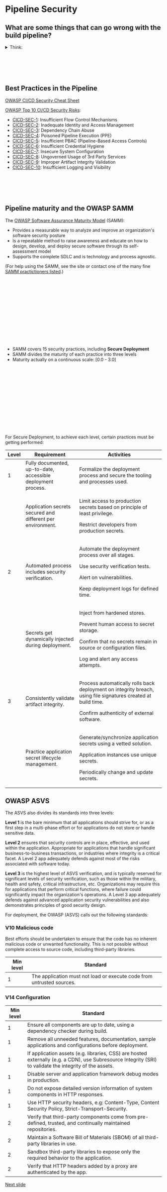 # Pipeline Security

## What are some things that can go wrong with the build pipeline?

<details>
  <summary> Think: </summary>

* Spoofing
* Tampering
* Repudiation
* Info disclosure
* Elevation of privilege

</details>

<br /><br /><br /><br />


## Best Practices in the Pipeline

[OWASP CI/CD Security Cheat Sheet](https://cheatsheetseries.owasp.org/cheatsheets/CI_CD_Security_Cheat_Sheet.html)

[OWASP Top 10 CI/CD Security Risks](https://owasp.org/www-project-top-10-ci-cd-security-risks/):
* [CICD-SEC-1](https://owasp.org/www-project-top-10-ci-cd-security-risks/CICD-SEC-01-Insufficient-Flow-Control-Mechanisms): Insufficient Flow Control Mechanisms
* [CICD-SEC-2](https://owasp.org/www-project-top-10-ci-cd-security-risks/CICD-SEC-02-Inadequate-Identity-And-Access-Management): Inadequate Identity and Access Management
* [CICD-SEC-3](https://owasp.org/www-project-top-10-ci-cd-security-risks/CICD-SEC-03-Dependency-Chain-Abuse): Dependency Chain Abuse
* [CICD-SEC-4](https://owasp.org/www-project-top-10-ci-cd-security-risks/CICD-SEC-04-Poisoned-Pipeline-Execution): Poisoned Pipeline Execution (PPE)
* [CICD-SEC-5](https://owasp.org/www-project-top-10-ci-cd-security-risks/CICD-SEC-05-Insufficient-PBAC): Insufficient PBAC (Pipeline-Based Access Controls)
* [CICD-SEC-6](https://owasp.org/www-project-top-10-ci-cd-security-risks/CICD-SEC-06-Insufficient-Credential-Hygiene): Insufficient Credential Hygiene
* [CICD-SEC-7](https://owasp.org/www-project-top-10-ci-cd-security-risks/CICD-SEC-07-Insecure-System-Configuration): Insecure System Configuration
* [CICD-SEC-8](https://owasp.org/www-project-top-10-ci-cd-security-risks/CICD-SEC-08-Ungoverned-Usage-of-3rd-Party-Services): Ungoverned Usage of 3rd Party Services
* [CICD-SEC-9](https://owasp.org/www-project-top-10-ci-cd-security-risks/CICD-SEC-09-Improper-Artifact-Integrity-Validation): Improper Artifact Integrity Validation
* [CICD-SEC-10](https://owasp.org/www-project-top-10-ci-cd-security-risks/CICD-SEC-10-Insufficient-Logging-And-Visibility): Insufficient Logging and Visibility

<br /><br /><br /><br />

## Pipeline maturity and the OWASP SAMM

The [OWASP Software Assurance Maturity Model](https://owaspsamm.org) (SAMM):

* Provides a measurable way to analyze and improve an organization's software security posture
* Is a repeatable method to raise awareness and educate on how to design, develop, and deploy secure software through its self-assessment model
* Supports the complete SDLC and is technology and process agnostic.

(For help using the SAMM, see the site or contact one of the many fine [SAMM practictioners listed](https://owaspsamm.org/practitioners).)

<br /><br /><br /><br /><br /><br /><br /><br /><br /><br /><br /><br />

* SAMM covers 15 security practices, including **Secure Deployment**
* SAMM divides the maturity of each practice into three levels
* Maturity actually on a continuous scale: [0.0 - 3.0]

<br /><br /><br /><br /><br /><br /><br /><br /><br /><br /><br /><br />

For Secure Deployment, to achieve each level, certain practices must be getting performed:

| Level | Requirement | Activities |
|--|--|--|
| 1 | Fully documented, up-to-date, accessible deployment process.  | Formalize the deployment process and secure the tooling and processes used. |
|   | Application secrets secured and different per environment. | <p> Limit access to production secrets based on principle of least privilege. <p> Restrict developers from production secrets. |
| 2 | Automated process includes security verification. | <p> Automate the deployment process over all stages. <p> Use security verification tests. <p> Alert on vulnerabilities. <p> Keep deployment logs for defined time. |
|   | Secrets get dynamically injected during deployment. | <p> Inject from hardened stores. <p> Prevent human access to secret storage. <p> Confirm that no secrets remain in source or configuration files. <p> Log and alert any access attempts. |
| 3 | Consistently validate artifact integrity. | <p> Process automatically rolls back deployment on integrity breach, using file signatures created at build time. <p> Confirm authenticity of external software. |
|   | Practice application secret lifecycle management. | <p> Generate/synchronize application secrets using a vetted solution. <p> Application instances use unique secrets. <p> Periodically change and update secrets. |


## OWASP ASVS

The ASVS also divides its standards into three levels:

**Level 1** is the bare minimum that all applications should strive for, or as a first step in a multi-phase effort or for applications do not store or handle sensitive data.

**Level 2** ensures that security controls are in place, effective, and used within the application. Appropriate for applications that handle significant business-to-business transactions, or industries where integrity is a critical facet. A Level 2 app adequately defends against most of the risks associated with software today.

**Level 3** is the highest level of ASVS verification, and is typically reserved for significant levels of security verification, such as those within the military, health and safety, critical infrastructure, etc. Organizations may require this for applications that perform critical functions, where failure could significantly impact the organization's operations. A Level 3 app adequately defends against advanced application security vulnerabilities and also demonstrates principles of good security design.

For deployment, the OWASP (ASVS) calls out the following standards:

### V10 Malicious code

Best efforts should be undertaken to ensure that the code has no inherent malicious code or unwanted functionality. This is not possible without complete access to source code, including third-party libraries.

| Min level | Standard |
|--|--|
| 1 | The application must not load or execute code from untrusted sources. |

### V14 Configuration

| Min level | Standard |
|--|--|
| 1 | Ensure all components are up to date, using a dependency checker during build. |
| 1 | Remove all unneeded features, documentation, sample applications and configurations before deployment. |
| 1 | If application assets (e.g. libraries, CSS) are hosted externally (e.g. a CDN), use Subresource Integrity (SRI) to validate the integrity of the assets. |
| 1 | Disable server and application framework debug modes in production. |
| 1 | Do not expose detailed version information of system components in HTTP responses. |
| 1 | Use HTTP security headers, e.g: Content-Type, Content Security Policy, Strict-Transport-Security. |
| 2 | Verify that third-party components come from pre-defined, trusted, and continually maintained repositories. |
| 2 | Maintain a Software Bill of Materials (SBOM) of all third-party libraries in use. |
| 2 | Sandbox third-party libraries to expose only the required behavior to the application. |
| 2 | Verify that HTTP headers added by a proxy are authenticated by the app. |


[Next slide](artifact_mgmt.md)
